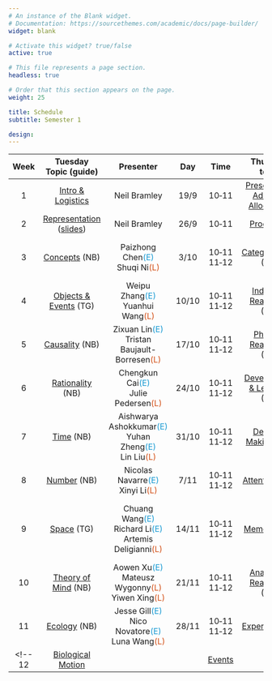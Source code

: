 ```yaml
---
# An instance of the Blank widget.
# Documentation: https://sourcethemes.com/academic/docs/page-builder/
widget: blank

# Activate this widget? true/false
active: true

# This file represents a page section.
headless: true

# Order that this section appears on the page.
weight: 25

title: Schedule
subtitle: Semester 1

design:
---
```


Week | Tuesday Topic (guide) | Presenter | Day | Time | Thursday topic | Presenter | Day | Time |
|:---:|:-------------------------------------:|:----------------:|:-----:|:----:|:---------------------------------------------------:|:----------------:|:-----:|:--------:|
1 | [Intro & Logistics](slides/l1_intro.pdf) |  Neil Bramley | 19/9 | 10&#x2011;11           |  [Presentation Advice & Allocations](slides/l2_presentation.pdf) | Neil Bramley | 21/9  | 10&#x2011;11 |
2 | [Representation](projects/representation) ([slides](slides/l3_representation.pdf)) | Neil Bramley | 26/9 | 10&#x2011;11            | [Processes](projects/processes)  | Neil Bramley |  28/9  | 10-11 |              |
3 |  [Concepts](projects/concepts) (NB)       | Paizhong Chen<span style="color:#189ad3">(E)</span><br>Shuqi Ni<span style="color:#d35118">(L)</span> |  3/10  | 10&#x2011;11<br>11&#x2011;12        | [Categorization](projects/categorization) (TG)  | Chuxiang Luo<span style="color:#189ad3">(E)</span><br>Ritsaart Van Blankenstein<span style="color:#d35118">(L)</span> |  5/10  | 10&#x2011;11<br>11&#x2011;12 |
4 | [Objects & Events](projects/objects) (TG) | Weipu Zhang<span style="color:#189ad3">(E)</span><br>Yuanhui Wang<span style="color:#d35118">(L)</span> |  10/10  | 10&#x2011;11<br>11&#x2011;12 | [Inductive Reasoning](projects/induction) (NB) | Yi Wang<span style="color:#189ad3">(E)</span><br>Sherry Hou<span style="color:#189ad3">(E)</span><br>Jialin Xu<span style="color:#d35118">(L)</span> | 12/10 | 10&#x2011;11<br>11&#x2011;12 |
5 | [Causality](projects/causality) (NB)      | Zixuan Lin<span style="color:#189ad3">(E)</span><br>Tristan Baujault-Borresen<span style="color:#d35118">(L)</span> |  17/10  | 10&#x2011;11<br>11&#x2011;12      |  [Physical Reasoning](projects/physics) (TG)   | Melina Mueller<span style="color:#189ad3">(E)</span><br>Serenna Gerhard<span style="color:#d35118">(L)</span> | 19/10 | 10&#x2011;11<br>11&#x2011;12 |
6 | [Rationality](projects/rationality) (NB)  | Chengkun Cai<span style="color:#189ad3">(E)</span><br>Julie Pedersen<span style="color:#d35118">(L)</span> |  24/10  | 10&#x2011;11<br>11&#x2011;12 | [Development & Learning](projects/development) (TG)  | Bozhi Jiang<span style="color:#189ad3">(E)</span><br>Luna Rubio Riquelme<span style="color:#d35118">(L)</span> | 26/10  | 10&#x2011;11<br>11&#x2011;12 |
7 | [Time](projects/time) (NB)                | Aishwarya Ashokkumar<span style="color:#189ad3">(E)</span><br>Yuhan Zheng<span style="color:#189ad3">(E)</span><br>Lin Liu<span style="color:#d35118">(L)</span> |  31/10 | 10&#x2011;11<br>11&#x2011;12 | [Decision Making](projects/decision) (TG) | Yihan Tang<span style="color:#189ad3">(E)</span><br>Zhiyu Yang<span style="color:#d35118">(L)</span><br>Meinan Liu<span style="color:#d35118">(L)</span> |  2/11  | 10&#x2011;11<br>11&#x2011;12 |
8 | [Number](projects/number) (NB)            | Nicolas Navarre<span style="color:#189ad3">(E)</span><br>Xinyi Li<span style="color:#d35118">(L)</span> |  7/11 | 10&#x2011;11<br>11&#x2011;12 | [Attention](projects/attention) (TG) | Zizhe Wang<span style="color:#189ad3">(E)</span><br>Longbin Ji<span style="color:#d35118">(L)</span> |  9/11  | 10&#x2011;11<br>11&#x2011;12 |
9 | [Space](projects/space) (TG)              | Chuang Wang<span style="color:#189ad3">(E)</span><br> Richard Li<span style="color:#189ad3">(E)</span><br>Artemis Deligianni<span style="color:#d35118">(L)</span> |  14/11  | 10&#x2011;11<br>11&#x2011;12 | [Memory](projects/memory) (NB)  | Nabilah B. Gelshirani<span style="color:#189ad3">(E)</span><br>Chunan Li<span style="color:#d35118">(L)</span><br>Adithya Venkatadri Hulagadri<span style="color:#d35118">(L)</span> | 16/11  | 10&#x2011;11<br>11&#x2011;12 |
10 | [Theory of Mind](projects/tom) (NB)      | Aowen Xu<span style="color:#189ad3">(E)</span><br>Mateusz Wygonny<span style="color:#d35118">(L)</span><br>Yiwen Xing<span style="color:#d35118">(L)</span> |  21/11  | 10&#x2011;11<br>11&#x2011;12 |  [Analogical Reasoning](projects/analogy) (TG)  | Eoin Reid<span style="color:#189ad3">(E)</span><br>Hongyu Chen<span style="color:#d35118">(L)</span><br>Xinyu Li<span style="color:#d35118">(L)</span> | 23/11 | 10&#x2011;11<br>11&#x2011;12 |
11 | [Ecology](projects/ecology) (NB)         | Jesse Gill<span style="color:#189ad3">(E)</span><br>Nico Novatore<span style="color:#189ad3">(E)</span><br>Luna Wang<span style="color:#d35118">(L)</span> |  28/11  | 10&#x2011;11<br>11&#x2011;12 | [Expertise](projects/expertise) (TG)  | Mingyue Jian<span style="color:#189ad3">(E)</span><br>Filippos Vlahos<span style="color:#d35118">(L)</span> | 30/11 | 10&#x2011;11<br>11&#x2011;12 |
<!-- 12 | [Biological Motion](projects/motion) |  |  |       [Events](projects/events)              |        |  | | -->


<!-- | Week  | Tues. Presenter | Topic (Guide)                                       | Thurs. Presenter | Topic (Guide)                                   |
|:-----:|:---------------:|:---------------------------------------------------:|:----------------:|:-----------------------------------------------:|
| 23/1  | Frank Mollica   | [Model Evaluation](slides/Model_Evaluation.pdf) <br> [Read This](https://psyarxiv.com/rybh9/)  | Frank Mollica    | Presentation Advice 2                             |
| 30/1  | Z.Wang & J.You & M.Desblancs     | Attention               | D.Tiron & S.Iversen & S.Droop    | Social Cognition                             |
| 6/2  | Z.Hassirim & J.Liu & K.Chinnam    | Metacognition           |  STRIKE    | STRIKE                             |
| 13/2  | STRIKE   | STRIKE                                          |  STRIKE          | STRIKE                             |
| 20/2  | NA                               | Flexible Learning Week  | NA                               | Flexible Learning Week                             |
| 27/2  | Z.Shi & C.Qian & K.Patel         | Language                | H.Zhang & C.Zhou & Y.Li          | Causality                             |
| 6/3   | J.Doran & Y.Xiao                 | Language Learning       | M.Norris & S.d.Souza & R.Sakalle | Memory                             |
| 13/3  | S.Luan & I.Low & S.Razavi        | Misc                    | O.Liu & M.Galkins & I.Vegner     | Categorization                              |
| 20/3  | P.Weiss & H.Wang & O.Kwakpovwe        | JDM                    | G.Fairs & Q.Dai & S.Xi     | Affect                               |-->



<!--
| 18/9  | Frank Mollica                  | [Logistics and Literature Review](slides/LitReview.pdf)  | Frank Mollica    | [Presentation Advice](slides/Presentations.pdf)                             |
| 25/9  | Frank Mollica                  | [Representation](projects/representation)                | Frank Mollica    | [Process](projects/processes)                   |
| 2/10  | Mika Desblancs                 | [Attention](projects/attention) (FM)                     | Stephanie Droop  | [Objects](projects/objects) (FM)                |
| 9/10  | Yuqi Xiao                      | [Biological Motion](projects/motion) (FM)                | Oli Liu          | [Categorization](projects/categorization) (NB)  |
| 16/10 | Maksims Galkins & Jinwei Zhang | [Concepts](projects/concepts) (NB)                       | George Fairs     | [Physical Reasoning](projects/physics) (FM)     |
| 23/10 | Ian Low & Max Norris           | [Development & Learning](projects/development) (NB)      | Claudia Zhou & Chengfei Qian     | [Causality](projects/causality) (NB)            |
| 30/10 | Ivan Vegner & Jiayan Liu       | [Ecology](projects/ecology) (FM)                         | James Doran & Zhiqiang Shi        | [Events](projects/events) (FM)                  |
| 6/11  | Sepehr Razavi & Krishna Patel  | [Number](projects/number) (FM)                           | Krishna Chinnam & Haozhe Zhang | [Inductive Reasoning](projects/induction) (FM)  |
| 13/11 | Tekevwe Kwakpovwe & Yu Li      | [Time](projects/temporal) (NB)                           | Paulina Weiss & Qingyu Dai       | [Rationality](projects/rationality) (NB)        |
| 20/11 | Zuriel Hassirim & Ze Wang      | [Memory](projects/memory) (NB)                           | Molly Yu & Jin You               | [Expertise](projects/expertise) (NB)            |
| 27/11 | Ruchira Sakalle                | [Space](projects/space) (FM)                             | Sydelle De Souza & Sike Luan     | [Analogical Reasoning](projects/analogy) (FM)   |
| 4/12  | Dmitrii Tiron & Sigurd Iversen | [Theory of Mind](projects/tom) (NB)                      | Hanxing Wang & Sunbowen Xi       | [Judgment & Decision Making](projects/jdm) (NB) |
-->
